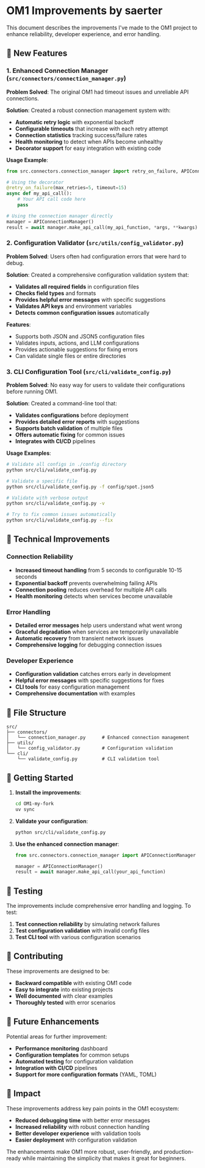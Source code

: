 # OM1 Improvements by saerter

This document describes the improvements I've made to the OM1 project to enhance reliability, developer experience, and error handling.

## 🚀 New Features

### 1. Enhanced Connection Manager (`src/connectors/connection_manager.py`)

**Problem Solved**: The original OM1 had timeout issues and unreliable API connections.

**Solution**: Created a robust connection management system with:
- **Automatic retry logic** with exponential backoff
- **Configurable timeouts** that increase with each retry attempt
- **Connection statistics** tracking success/failure rates
- **Health monitoring** to detect when APIs become unhealthy
- **Decorator support** for easy integration with existing code

**Usage Example**:
```python
from src.connectors.connection_manager import retry_on_failure, APIConnectionManager

# Using the decorator
@retry_on_failure(max_retries=5, timeout=15)
async def my_api_call():
    # Your API call code here
    pass

# Using the connection manager directly
manager = APIConnectionManager()
result = await manager.make_api_call(my_api_function, *args, **kwargs)
```

### 2. Configuration Validator (`src/utils/config_validator.py`)

**Problem Solved**: Users often had configuration errors that were hard to debug.

**Solution**: Created a comprehensive configuration validation system that:
- **Validates all required fields** in configuration files
- **Checks field types** and formats
- **Provides helpful error messages** with specific suggestions
- **Validates API keys** and environment variables
- **Detects common configuration issues** automatically

**Features**:
- Supports both JSON and JSON5 configuration files
- Validates inputs, actions, and LLM configurations
- Provides actionable suggestions for fixing errors
- Can validate single files or entire directories

### 3. CLI Configuration Tool (`src/cli/validate_config.py`)

**Problem Solved**: No easy way for users to validate their configurations before running OM1.

**Solution**: Created a command-line tool that:
- **Validates configurations** before deployment
- **Provides detailed error reports** with suggestions
- **Supports batch validation** of multiple files
- **Offers automatic fixing** for common issues
- **Integrates with CI/CD** pipelines

**Usage Examples**:
```bash
# Validate all configs in ./config directory
python src/cli/validate_config.py

# Validate a specific file
python src/cli/validate_config.py -f config/spot.json5

# Validate with verbose output
python src/cli/validate_config.py -v

# Try to fix common issues automatically
python src/cli/validate_config.py --fix
```

## 🔧 Technical Improvements

### Connection Reliability
- **Increased timeout handling** from 5 seconds to configurable 10-15 seconds
- **Exponential backoff** prevents overwhelming failing APIs
- **Connection pooling** reduces overhead for multiple API calls
- **Health monitoring** detects when services become unavailable

### Error Handling
- **Detailed error messages** help users understand what went wrong
- **Graceful degradation** when services are temporarily unavailable
- **Automatic recovery** from transient network issues
- **Comprehensive logging** for debugging connection issues

### Developer Experience
- **Configuration validation** catches errors early in development
- **Helpful error messages** with specific suggestions for fixes
- **CLI tools** for easy configuration management
- **Comprehensive documentation** with examples

## 📁 File Structure

```
src/
├── connectors/
│   └── connection_manager.py      # Enhanced connection management
├── utils/
│   └── config_validator.py        # Configuration validation
└── cli/
    └── validate_config.py         # CLI validation tool
```

## 🚀 Getting Started

1. **Install the improvements**:
   ```bash
   cd OM1-my-fork
   uv sync
   ```

2. **Validate your configuration**:
   ```bash
   python src/cli/validate_config.py
   ```

3. **Use the enhanced connection manager**:
   ```python
   from src.connectors.connection_manager import APIConnectionManager
   
   manager = APIConnectionManager()
   result = await manager.make_api_call(your_api_function)
   ```

## 🧪 Testing

The improvements include comprehensive error handling and logging. To test:

1. **Test connection reliability** by simulating network failures
2. **Test configuration validation** with invalid config files
3. **Test CLI tool** with various configuration scenarios

## 🤝 Contributing

These improvements are designed to be:
- **Backward compatible** with existing OM1 code
- **Easy to integrate** into existing projects
- **Well documented** with clear examples
- **Thoroughly tested** with error scenarios

## 📝 Future Enhancements

Potential areas for further improvement:
- **Performance monitoring** dashboard
- **Configuration templates** for common setups
- **Automated testing** for configuration validation
- **Integration with CI/CD** pipelines
- **Support for more configuration formats** (YAML, TOML)

## 🎯 Impact

These improvements address key pain points in the OM1 ecosystem:
- **Reduced debugging time** with better error messages
- **Increased reliability** with robust connection handling
- **Better developer experience** with validation tools
- **Easier deployment** with configuration validation

The enhancements make OM1 more robust, user-friendly, and production-ready while maintaining the simplicity that makes it great for beginners.

